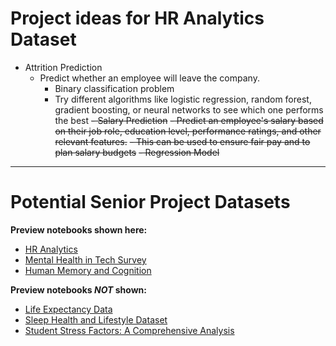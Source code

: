 # Project ideas for HR Analytics Dataset
- Attrition Prediction
   - Predict whether an employee will leave the company.
     - Binary classification problem
     - Try different algorithms like logistic regression, random forest, gradient boosting, or neural networks to see which one performs the best
~~- Salary Prediction~~
   ~~- Predict an employee's salary based on their job role, education level, performance ratings, and other relevant features.~~
     ~~- This can be used to ensure fair pay and to plan salary budgets~~
    ~~- Regression Model~~



___
# Potential Senior Project Datasets

**Preview notebooks shown here:**
- [HR Analytics](https://www.kaggle.com/datasets/rishikeshkonapure/hr-analytics-prediction)
- [Mental Health in Tech Survey](https://www.kaggle.com/datasets/osmi/mental-health-in-tech-survey)
- [Human Memory and Cognition](https://www.kaggle.com/datasets/manishkc06/human-memory-and-cognition)

  
**Preview notebooks *NOT* shown:**
- [Life Expectancy Data](https://www.kaggle.com/datasets/rachchua/life-expectancy-data/data)
- [Sleep Health and Lifestyle Dataset](https://www.kaggle.com/datasets/uom190346a/sleep-health-and-lifestyle-dataset)
- [Student Stress Factors: A Comprehensive Analysis](https://www.kaggle.com/datasets/rxnach/student-stress-factors-a-comprehensive-analysis)

